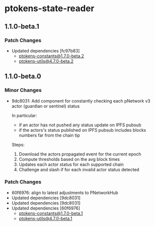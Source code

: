 # ptokens-state-reader

## 1.1.0-beta.1

### Patch Changes

- Updated dependencies [fc97b83]
  - ptokens-constants@1.7.0-beta.2
  - ptokens-utils@4.7.0-beta.2

## 1.1.0-beta.0

### Minor Changes

- 9dc8031: Add component for constantly checking each pNetwork v3 actor (guardian or sentinel) status

  In particular:

  - if an actor has not pushed any status update on IPFS pubsub
  - if the actors's status published on IPFS pubsub includes blocks
    numbers far from the chain tip

  Steps:

  1.  Download the actors propagated event for the current
      epoch
  2.  Compute thresholds based on the avg block times
  3.  Updates each actor status for each supported chain
  4.  Challenge and slash if for each invalid actor status
      detected

### Patch Changes

- 60f6976: align to latest adjustments to PNetworkHub
- Updated dependencies [9dc8031]
- Updated dependencies [9dc8031]
- Updated dependencies [60f6976]
  - ptokens-constants@1.7.0-beta.1
  - ptokens-utils@4.7.0-beta.1
